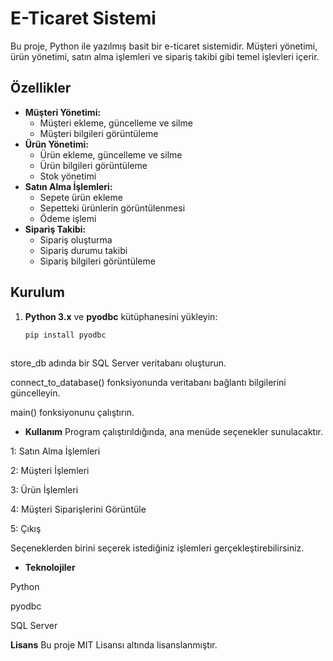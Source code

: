 # E-Ticaret Sistemi

Bu proje, Python ile yazılmış basit bir e-ticaret sistemidir. Müşteri yönetimi, ürün yönetimi, satın alma işlemleri ve sipariş takibi gibi temel işlevleri içerir.

## Özellikler

* **Müşteri Yönetimi:**
    * Müşteri ekleme, güncelleme ve silme
    * Müşteri bilgileri görüntüleme
* **Ürün Yönetimi:**
    * Ürün ekleme, güncelleme ve silme
    * Ürün bilgileri görüntüleme
    * Stok yönetimi
* **Satın Alma İşlemleri:**
    * Sepete ürün ekleme
    * Sepetteki ürünlerin görüntülenmesi
    * Ödeme işlemi
* **Sipariş Takibi:**
    * Sipariş oluşturma
    * Sipariş durumu takibi
    * Sipariş bilgileri görüntüleme

## Kurulum

1. **Python 3.x** ve **pyodbc** kütüphanesini yükleyin:
   ```bash
   pip install pyodbc
  
store_db adında bir SQL Server veritabanı oluşturun.

connect_to_database() fonksiyonunda veritabanı bağlantı bilgilerini güncelleyin.

main() fonksiyonunu çalıştırın.

* **Kullanım**
Program çalıştırıldığında, ana menüde seçenekler sunulacaktır.

1: Satın Alma İşlemleri

2: Müşteri İşlemleri

3: Ürün İşlemleri

4: Müşteri Siparişlerini Görüntüle

5: Çıkış

Seçeneklerden birini seçerek istediğiniz işlemleri gerçekleştirebilirsiniz.

* **Teknolojiler**
  
Python

pyodbc

SQL Server


**Lisans**
Bu proje MIT Lisansı altında lisanslanmıştır.
